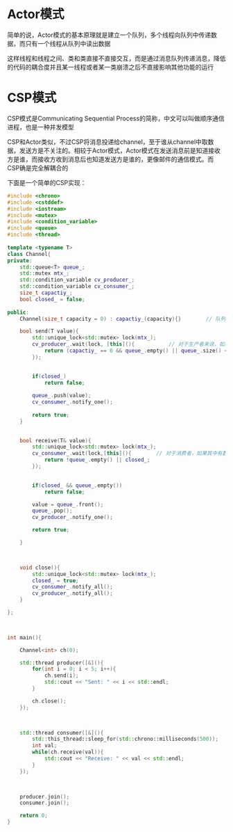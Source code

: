 # Actor模式
简单的说，Actor模式的基本原理就是建立一个队列，多个线程向队列中传递数据，而只有一个线程从队列中读出数据

这样线程和线程之间、类和类直接不直接交互，而是通过消息队列传递消息，降低的代码的耦合度并且某一线程或者某一类崩溃之后不直接影响其他功能的运行

# CSP模式
CSP模式是Communicating Sequential Process的简称，中文可以叫做顺序通信进程，也是一种并发模型

CSP和Actor类似，不过CSP将消息投递给channel，至于谁从channel中取数据，发送方是不关注的。相较于Actor模式，Actor模式在发送消息前是知道接收方是谁，而接收方收到消息后也知道发送方是谁的，更像邮件的通信模式。而CSP确是完全解耦合的 

下面是一个简单的CSP实现：
```C++
#include <chrono>
#include <cstddef>
#include <iostream>
#include <mutex>
#include <condition_variable>
#include <queue>
#include <thread>
  
template <typename T>
class Channel{
private:
    std::queue<T> queue_;
    std::mutex mtx_;
    std::condition_variable cv_producer_;
    std::condition_variable cv_consumer_;
    size_t capactiy_;
    bool closed_ = false;
  
public:
    Channel(size_t capacity = 0) : capactiy_(capacity){}        // 队列容量为0， 也就是这是一个无缓冲区的队列

    bool send(T value){
        std::unique_lock<std::mutex> lock(mtx_);
        cv_producer_.wait(lock, [this](){           // 对于生产者来说，如果是无缓冲区的队列，并且队列为空，则直接放入元素
            return (capactiy_ == 0 && queue_.empty() || queue_.size() < capactiy_ || closed_);
        });

  
        if(closed_)
            return false;
  
        queue_.push(value);
        cv_consumer_.notify_one();
 
		return true;
    }

  
    bool receive(T& value){
        std::unique_lock<std::mutex> lock(mtx_);
        cv_consumer_.wait(lock,[this](){        // 对于消费者，如果其中有数据那么我肯定可以取或者被要求关闭了
            return !queue_.empty() || closed_;
        });

  
        if(closed_ && queue_.empty())
            return false;

        value = queue_.front();
        queue_.pop();
        cv_producer_.notify_one();

        return true;

    }

  

    void close(){
        std::unique_lock<std::mutex> lock(mtx_);
        closed_ = true;
        cv_consumer_.notify_all();
        cv_producer_.notify_all();
    }

};

  

int main(){

    Channel<int> ch(0);

    std::thread producer([&](){
        for(int i = 0; i < 5; i++){
            ch.send(i);
            std::cout << "Sent: " << i << std::endl;
        }

        ch.close();
    });

  

    std::thread consumer([&](){
        std::this_thread::sleep_for(std::chrono::milliseconds(500));
        int val;
        while(ch.receive(val)){
            std::cout << "Receive: " << val << std::endl;
        }
    });

  

    producer.join();
    consumer.join();

    return 0;
}
```